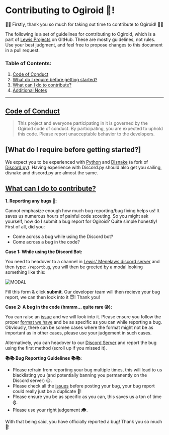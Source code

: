 # Contributing to Ogiroid 🤝!
🎊👏 Firstly, thank you so much for taking out time to contribute to Ogiroid! 👏🎊

The following is a set of guidelines for contributing to Ogiroid, which is a part of [Lewis Projects](https://github.com/LewisProjects/) on GitHub. These are mostly guidelines, not rules. Use your best judgment, and feel free to propose changes to this document in a pull request.

### Table of Contents:
1. [Code of Conduct](#code-of-conduct)
2. [What do I require before getting started?](#prerequisites)
3. [What can I do to contribute?](#contribution)
4. [Additional Notes]()

<hr>

## [Code of Conduct](#code-of-conduct)
> This project and everyone participating in it is governed by the Ogiroid code of conduct. By participating, you are expected to uphold this code. Please report unacceptable behavior to the developers.

## [What do I require before getting started?]
We expect you to be experienced with [Python](https://www.python.org/) and [Disnake](https://disnake.dev/) (a fork of [Discord.py](https://github.com/Rapptz/discord.py)). Having experience with Discord.py should also get you sailing, disnake and discord.py are almost the same. 

## [What can I do to contribute?](#contribution) 
**1. Reporting any bugs 🐞:**

Cannot emphasize enough how much bug reporting/bug fixing helps us! It saves us numerous hours of painful code scouting. So you might ask yourself, how do I submit a bug report for Ogiroid? Quite simple honestly! First of all, did you:
+ Come across a bug while using the Discord bot? 
+ Come across a bug in the code?

**Case 1: While using the Discord Bot:**

You need to headover to a channel in [Lewis' Menelaws discord server](https://discord.com/5uw4eCQf6Z) and then type: ``/reportbug``, you will then be greeted by a modal looking something like this:

![MODAL](https://cdn.discordapp.com/attachments/1005117336761675847/1007706426896040077/unknown.png)

Fill this form & click **submit**. Our developer team will then recieve your bug report, we can then look into it 😇! Thank you!

**Case 2: A bug in the code (hmmm... quite rare 😜):**

You can raise an [issue](https://github.com/LewisProjects/Ogiroid/issues) and we will look into it. Please ensure you follow the proper [format we have](#) and be as specific as you can while reporting a bug. Obviously, there can be somee cases where the format might not be as important as in other cases, please use your judgement in such cases.

Alternatively, you can headover to our [Discord Server](https://discord.com/5uw4eCQf6Z) and report the bug using the first method (scroll up if you missed it).

**__📚📚 Bug Reporting Guidelines 📚📚:__**

+ Please refrain from reporting your bug multiple times, this will lead to us blacklisting you (and potentially banning you permanently on the Discord server) 😒.
+ Please check all the [issues](https://github.com/LewisProjects/Ogiroid/issues) before posting your bug, your bug report could really just be a duplicate 👀!
+ Please ensure you be as specific as you can, this saves us a ton of time ⌚.
+ Please use your right judgement 🎓. 

With that being said, you have officially reported a bug! Thank you so much 🤩!

<!--Contributing.md: writeup #1-->

